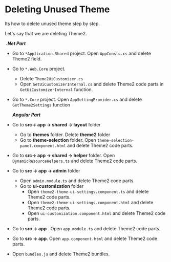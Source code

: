 # Deleting Unused Theme

Its how to delete unused theme step by step.

Let's say that we are deleting Theme2.

​		***.Net Part***

* Go to  `*Application.Shared` project. Open `AppConsts.cs`  and delete Theme2 field. 

* Go to `*.Web.Core` project.
  * Delete `Theme2UiCustomizer.cs`
  * Open `GetUiCustomizerInternal.cs` and delete Theme2 code parts in `GetUiCustomizerInternal` function.
  
* Go to `*.Core`  project. Open `AppSettingProvider.cs` and delete `GetTheme2Settings` function

  

  ***Angular Part***
* Go to **src-> app -> shared -> layout** folder
  * Go to **themes** folder. Delete **theme2** folder	
  * Go to **theme-selection** folder. Open `theme-selection-panel.component.html` and delete Theme2 code parts.
  
* Go to **src-> app -> shared -> helper** folder. Open `DynamicResourceHelpers.ts` and delete Theme2 code parts.

* Go to **src -> app -> admin** folder

  * Open `admin.module.ts`  and delete Theme2 code parts.
  * Go to **ui-customization** folder
    * Open `theme2-theme-ui-settings.component.ts` and delete Theme2 code parts.
    * Open `theme2-theme-ui-settings.component.html` and delete Theme2 code parts.
    * Open `ui-customization.component.html` and delete Theme2 code parts.

* Go to **src -> app** . Open `app.module.ts` and delete Theme2 code parts.

* Go to **src -> app**. Open `app.component.html` and delete Theme2 code parts.

* Open `bundles.js` and delete Theme2 bundles.